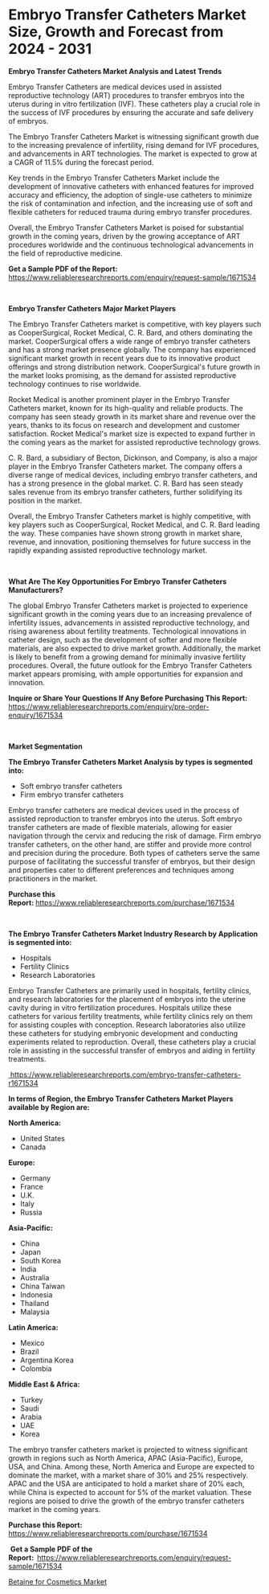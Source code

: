 <p><h1>Embryo Transfer Catheters Market Size, Growth and Forecast from 2024 - 2031</h1></p><p><strong>Embryo Transfer Catheters Market Analysis and Latest Trends</strong></p>
<p><p>Embryo Transfer Catheters are medical devices used in assisted reproductive technology (ART) procedures to transfer embryos into the uterus during in vitro fertilization (IVF). These catheters play a crucial role in the success of IVF procedures by ensuring the accurate and safe delivery of embryos.</p><p>The Embryo Transfer Catheters Market is witnessing significant growth due to the increasing prevalence of infertility, rising demand for IVF procedures, and advancements in ART technologies. The market is expected to grow at a CAGR of 11.5% during the forecast period.</p><p>Key trends in the Embryo Transfer Catheters Market include the development of innovative catheters with enhanced features for improved accuracy and efficiency, the adoption of single-use catheters to minimize the risk of contamination and infection, and the increasing use of soft and flexible catheters for reduced trauma during embryo transfer procedures.</p><p>Overall, the Embryo Transfer Catheters Market is poised for substantial growth in the coming years, driven by the growing acceptance of ART procedures worldwide and the continuous technological advancements in the field of reproductive medicine.</p></p>
<p><strong>Get a Sample PDF of the Report:&nbsp;</strong> <a href="https://www.reliableresearchreports.com/enquiry/request-sample/1671534">https://www.reliableresearchreports.com/enquiry/request-sample/1671534</a></p>
<p>&nbsp;</p>
<p><strong>Embryo Transfer Catheters Major Market Players</strong></p>
<p><p>The Embryo Transfer Catheters market is competitive, with key players such as CooperSurgical, Rocket Medical, C. R. Bard, and others dominating the market. CooperSurgical offers a wide range of embryo transfer catheters and has a strong market presence globally. The company has experienced significant market growth in recent years due to its innovative product offerings and strong distribution network. CooperSurgical's future growth in the market looks promising, as the demand for assisted reproductive technology continues to rise worldwide.</p><p>Rocket Medical is another prominent player in the Embryo Transfer Catheters market, known for its high-quality and reliable products. The company has seen steady growth in its market share and revenue over the years, thanks to its focus on research and development and customer satisfaction. Rocket Medical's market size is expected to expand further in the coming years as the market for assisted reproductive technology grows.</p><p>C. R. Bard, a subsidiary of Becton, Dickinson, and Company, is also a major player in the Embryo Transfer Catheters market. The company offers a diverse range of medical devices, including embryo transfer catheters, and has a strong presence in the global market. C. R. Bard has seen steady sales revenue from its embryo transfer catheters, further solidifying its position in the market.</p><p>Overall, the Embryo Transfer Catheters market is highly competitive, with key players such as CooperSurgical, Rocket Medical, and C. R. Bard leading the way. These companies have shown strong growth in market share, revenue, and innovation, positioning themselves for future success in the rapidly expanding assisted reproductive technology market.</p></p>
<p>&nbsp;</p>
<p><strong>What Are The Key Opportunities For Embryo Transfer Catheters Manufacturers?</strong></p>
<p><p>The global Embryo Transfer Catheters market is projected to experience significant growth in the coming years due to an increasing prevalence of infertility issues, advancements in assisted reproductive technology, and rising awareness about fertility treatments. Technological innovations in catheter design, such as the development of softer and more flexible materials, are also expected to drive market growth. Additionally, the market is likely to benefit from a growing demand for minimally invasive fertility procedures. Overall, the future outlook for the Embryo Transfer Catheters market appears promising, with ample opportunities for expansion and innovation.</p></p>
<p><strong>Inquire or Share Your Questions If Any Before Purchasing This Report:</strong> <a href="https://www.reliableresearchreports.com/enquiry/pre-order-enquiry/1671534">https://www.reliableresearchreports.com/enquiry/pre-order-enquiry/1671534</a></p>
<p>&nbsp;</p>
<p><strong>Market Segmentation</strong></p>
<p><strong>The Embryo Transfer Catheters Market Analysis by types is segmented into:</strong></p>
<p><ul><li>Soft embryo transfer catheters</li><li>Firm embryo transfer catheters</li></ul></p>
<p><p>Embryo transfer catheters are medical devices used in the process of assisted reproduction to transfer embryos into the uterus. Soft embryo transfer catheters are made of flexible materials, allowing for easier navigation through the cervix and reducing the risk of damage. Firm embryo transfer catheters, on the other hand, are stiffer and provide more control and precision during the procedure. Both types of catheters serve the same purpose of facilitating the successful transfer of embryos, but their design and properties cater to different preferences and techniques among practitioners in the market.</p></p>
<p><strong>Purchase this Report:&nbsp;</strong><a href="https://www.reliableresearchreports.com/purchase/1671534">https://www.reliableresearchreports.com/purchase/1671534</a></p>
<p>&nbsp;</p>
<p><strong>The Embryo Transfer Catheters Market Industry Research by Application is segmented into:</strong></p>
<p><ul><li>Hospitals</li><li>Fertility Clinics</li><li>Research Laboratories</li></ul></p>
<p><p>Embryo Transfer Catheters are primarily used in hospitals, fertility clinics, and research laboratories for the placement of embryos into the uterine cavity during in vitro fertilization procedures. Hospitals utilize these catheters for various fertility treatments, while fertility clinics rely on them for assisting couples with conception. Research laboratories also utilize these catheters for studying embryonic development and conducting experiments related to reproduction. Overall, these catheters play a crucial role in assisting in the successful transfer of embryos and aiding in fertility treatments.</p></p>
<p><a href="https://www.reliableresearchreports.com/embryo-transfer-catheters-r1671534">&nbsp;https://www.reliableresearchreports.com/embryo-transfer-catheters-r1671534</a></p>
<p><strong>In terms of Region, the Embryo Transfer Catheters Market Players available by Region are:</strong></p>
<p>
    <p> <strong> North America: </strong>
        <ul>
            <li>United States</li>
            <li>Canada</li>
        </ul>
        </p> 
    <p> <strong> Europe: </strong>
        <ul>
            <li>Germany</li>
            <li>France</li>
            <li>U.K.</li>
            <li>Italy</li>
            <li>Russia</li>
        </ul>
        </p> 
    <p> <strong> Asia-Pacific: </strong>
        <ul>
            <li>China</li>
            <li>Japan</li>
            <li>South Korea</li>
            <li>India</li>
            <li>Australia</li>
            <li>China Taiwan</li>
            <li>Indonesia</li>
            <li>Thailand</li>
            <li>Malaysia</li>
        </ul>
        </p> 
    <p> <strong> Latin America: </strong>
        <ul>
            <li>Mexico</li>
            <li>Brazil</li>
            <li>Argentina Korea</li>
            <li>Colombia</li>
        </ul>
        </p> 
    <p> <strong> Middle East & Africa: </strong>
        <ul>
            <li>Turkey</li>
            <li>Saudi</li>
            <li>Arabia</li>
            <li>UAE</li>
            <li>Korea</li>
        </ul>
    </p>
    </p>
<p><p>The embryo transfer catheters market is projected to witness significant growth in regions such as North America, APAC (Asia-Pacific), Europe, USA, and China. Among these, North America and Europe are expected to dominate the market, with a market share of 30% and 25% respectively. APAC and the USA are anticipated to hold a market share of 20% each, while China is expected to account for 5% of the market valuation. These regions are poised to drive the growth of the embryo transfer catheters market in the coming years.</p></p>
<p><strong>Purchase this Report: </strong><a href="https://www.reliableresearchreports.com/purchase/1671534">https://www.reliableresearchreports.com/purchase/1671534</a></p>
<p>&nbsp;<strong>Get a Sample PDF of the Report:&nbsp;&nbsp;</strong><a href="https://www.reliableresearchreports.com/enquiry/request-sample/1671534">https://www.reliableresearchreports.com/enquiry/request-sample/1671534</a></p>
<p><strong></strong></p>
<p><p><a href="https://issuu.com/reportprime-2/docs/betaine-for-cosmetics-market-size-2030.pptx">Betaine for Cosmetics Market</a></p></p>